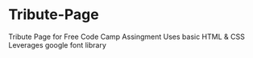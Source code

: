 # Tribute-Page
Tribute Page for Free Code Camp Assingment
Uses basic HTML & CSS
Leverages google font library
